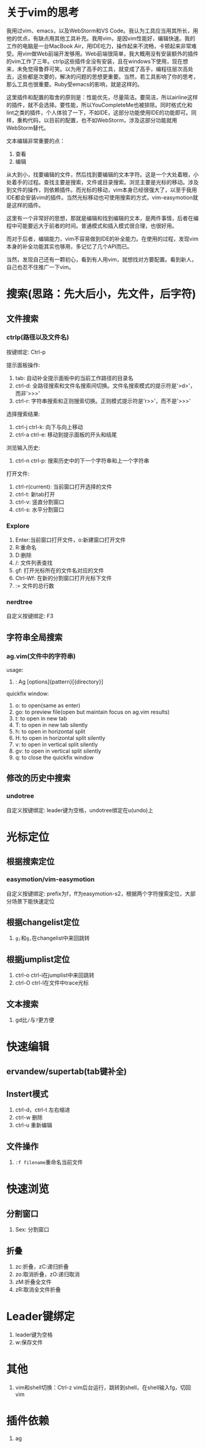 # 关于vim的思考
我用过vim、emacs，以及WebStorm和VS Code。我认为工具应当用其所长，用他的优点，有缺点用其他工具补充。我用vim，是因vim性能好，编辑快速。我的工作的电脑是一台MacBook Air，用IDE吃力，操作起来不流畅，卡顿起来非常难受。用vim做Web前端开发够用。Web前端很简单，我大概用没有安装额外的插件的vim工作了三年。ctrlp这些插件全没有安装，且在windows下使用，现在想来，未免觉得鲁莽可笑。以为用了高手的工具，就变成了高手，编程往层次高处去，这些都是次要的，解决的问题的思想更重要。当然，若工具影响了你的思考，那么工具也很重要。Ruby受emacs的影响，就是这样的。

这里插件和配置的取舍的原则是：性能优先，尽量简洁。要简洁，所以airline这样的插件，就不会选择。要性能，所以YouCompleteMe也被排除。同时格式化和lint之类的插件，个人体验了一下，不如IDE，这部分功能使用IDE的功能即可。同样，重构代码，以目前的配置，也不如WebStorm，涉及这部分功能就用WebStorm替代。

文本编辑非常重要的点：
1. 查看
2. 编辑

从大到小，找要编辑的文件，然后找到要编辑的文本字符。这是一个大处着眼，小处着手的过程。查找主要是搜索，文件或目录搜索。浏览主要是光标的移动。涉及到文件的操作，则依赖插件。而光标的移动，vim本身已经很强大了，以至于我用IDE都会安装vim的插件。当然光标移动也可使用搜索的方式，vim-easymotion就是这样的插件。

这里有一个非常好的思想，那就是编辑和找到编辑的文本，是两件事情，后者在编程中可能要远大于前者的时间。普通模式和插入模式很合理，也很好用。

而对于后者，编辑能力，vim不容易做到IDE的补全能力。在使用的过程，发现vim本身的补全功能其实也够用，多记忆了几个API而已。

当然，发现自己还有一颗初心，看到有人用vim，就想找对方要配置。看到新人，自己也忍不住推广一下vim。

# 搜索(思路：先大后小，先文件，后字符)

## 文件搜索

### ctrlp(路径以及文件名)

按键绑定: Ctrl-p

提示面板操作:
1. tab: 自动补全提示面板中的当前工作路径的目录名
2. ctrl-d: 全路径搜索和文件名搜索间切换。文件名搜索模式的提示符是'>d>'，而非'>>>'
3. ctrl-r: 字符串搜索和正则搜索切换。正则模式提示符是'r>>'，而不是'>>>'

选择搜索结果:
1. ctrl-j ctrl-k: 向下与向上移动
2. ctrl-a ctrl-e: 移动到提示面板的开头和结尾

浏览输入历史:
1. ctrl-n ctrl-p: 搜索历史中的下一个字符串和上一个字符串

打开文件:
1. ctrl-r(current): 当前窗口打开选择的文件
2. ctrl-t: 新tab打开
3. ctrl-v: 竖直分割窗口
4. ctrl-s: 水平分割窗口

### Explore
1. Enter:当前窗口打开文件，o:新建窗口打开文件
2. R:重命名
3. D:删除
4. /: 文件列表查找
5. gf: 打开光标所在的文件名对应的文件
6. Ctrl-Wf: 在新的分割窗口打开光标下文件
7. := 文件的总行数

### nerdtree
自定义按键绑定: F3



## 字符串全局搜索

### ag.vim(文件中的字符串)

usage:
1. : Ag [options]{pattern}[{directory}]

quickfix window:
1. o: to open(same as enter)
2. go: to preview file(open but maintain focus on ag.vim results)
3. t: to open in new tab
4. T: to open in new tab silently
5. h: to open in horizontal split
6. H: to open in horizontal split silently
7. v: to open in vertical split silently
8. gv: to open in vertical split silently
9. q: to close the quickfix window

## 修改的历史中搜索

### undotree

自定义按键绑定: leader键为空格，undotree绑定在u(undo)上


# 光标定位

## 根据搜索定位

### easymotion/vim-easymotion
自定义按键绑定: prefix为f，ff为easymotion-s2，根据两个字符搜索定位，大部分场景下能快速定位

## 根据changelist定位
1. `g;`和`g,`在changelist中来回跳转

## 根据jumplist定位
1. ctrl-o ctrl-i在jumplist中来回跳转
2. ctrl-O ctrl-I在文件中trace光标

## 文本搜索
1. gd比`/`与`?`更方便

# 快速编辑

## ervandew/supertab(tab键补全)

## Instert模式
1. ctrl-d，ctrl-t 左右缩进
2. ctrl-w 删除
3. ctrl-u 重新编辑

## 文件操作
1. `:f filename`重命名当前文件

# 快速浏览

## 分割窗口
1. Sex: 分割窗口

## 折叠
1. zc:折叠，zC:递归折叠
2. zo:取消折叠，zO:递归取消
3. zM:折叠全文件
4. zR:取消全文件折叠

# Leader键绑定
1. leader键为空格
2. w:保存文件

# 其他
1. vim和shell切换：Ctrl-z vim后台运行，跳转到shell，在shell输入fg，切回vim

# 插件依赖
1. ag
